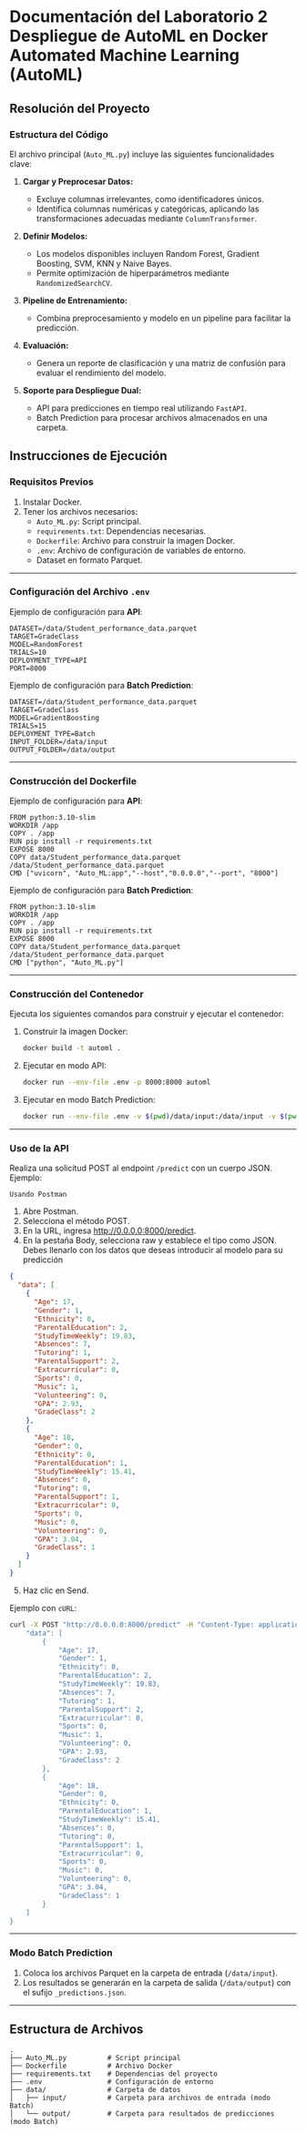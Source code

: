 # Documentación del Laboratorio 2 Despliegue de AutoML en Docker Automated Machine Learning (AutoML)


## Resolución del Proyecto

### **Estructura del Código**
El archivo principal (`Auto_ML.py`) incluye las siguientes funcionalidades clave:

1. **Cargar y Preprocesar Datos:**
    - Excluye columnas irrelevantes, como identificadores únicos.
    - Identifica columnas numéricas y categóricas, aplicando las transformaciones adecuadas mediante `ColumnTransformer`.

2. **Definir Modelos:**
    - Los modelos disponibles incluyen Random Forest, Gradient Boosting, SVM, KNN y Naive Bayes.
    - Permite optimización de hiperparámetros mediante `RandomizedSearchCV`.

3. **Pipeline de Entrenamiento:**
    - Combina preprocesamiento y modelo en un pipeline para facilitar la predicción.

4. **Evaluación:**
    - Genera un reporte de clasificación y una matriz de confusión para evaluar el rendimiento del modelo.

5. **Soporte para Despliegue Dual:**
    - API para predicciones en tiempo real utilizando `FastAPI`.
    - Batch Prediction para procesar archivos almacenados en una carpeta.


## Instrucciones de Ejecución

### **Requisitos Previos**
1. Instalar Docker.
2. Tener los archivos necesarios:
    - `Auto_ML.py`: Script principal.
    - `requirements.txt`: Dependencias necesarias.
    - `Dockerfile`: Archivo para construir la imagen Docker.
    - `.env`: Archivo de configuración de variables de entorno.
    - Dataset en formato Parquet.

---

### **Configuración del Archivo `.env`**

Ejemplo de configuración para **API**:
```env
DATASET=/data/Student_performance_data.parquet
TARGET=GradeClass
MODEL=RandomForest
TRIALS=10
DEPLOYMENT_TYPE=API
PORT=8000
```

Ejemplo de configuración para **Batch Prediction**:
```env
DATASET=/data/Student_performance_data.parquet
TARGET=GradeClass
MODEL=GradientBoosting
TRIALS=15
DEPLOYMENT_TYPE=Batch
INPUT_FOLDER=/data/input
OUTPUT_FOLDER=/data/output
```

---
### **Construcción del Dockerfile**

Ejemplo de configuración para **API**:
```
FROM python:3.10-slim
WORKDIR /app
COPY . /app
RUN pip install -r requirements.txt
EXPOSE 8000
COPY data/Student_performance_data.parquet /data/Student_performance_data.parquet
CMD ["uvicorn", "Auto_ML:app","--host","0.0.0.0","--port", "8000"]

```

Ejemplo de configuración para **Batch Prediction**:
```
FROM python:3.10-slim
WORKDIR /app
COPY . /app
RUN pip install -r requirements.txt
EXPOSE 8000
COPY data/Student_performance_data.parquet /data/Student_performance_data.parquet
CMD ["python", "Auto_ML.py"]

```

---

### **Construcción del Contenedor**

Ejecuta los siguientes comandos para construir y ejecutar el contenedor:


1. Construir la imagen Docker:
   ```bash
   docker build -t automl .
   ```

2. Ejecutar en modo API:
   ```bash
   docker run --env-file .env -p 8000:8000 automl
   ```

3. Ejecutar en modo Batch Prediction:
   ```bash
   docker run --env-file .env -v $(pwd)/data/input:/data/input -v $(pwd)/data/output:/data/output automl
   ```

---

### **Uso de la API**

Realiza una solicitud POST al endpoint `/predict` con un cuerpo JSON. Ejemplo:

`Usando Postman`
1. Abre Postman.
2. Selecciona el método POST.
3. En la URL, ingresa http://0.0.0.0:8000/predict.
4. En la pestaña Body, selecciona raw y establece el tipo como JSON. Debes llenarlo con los datos que deseas introducir al modelo para su predicción

```json
{
  "data": [
    {
      "Age": 17,
      "Gender": 1,
      "Ethnicity": 0,
      "ParentalEducation": 2,
      "StudyTimeWeekly": 19.83,
      "Absences": 7,
      "Tutoring": 1,
      "ParentalSupport": 2,
      "Extracurricular": 0,
      "Sports": 0,
      "Music": 1,
      "Volunteering": 0,
      "GPA": 2.93,
      "GradeClass": 2
    },
    {
      "Age": 18,
      "Gender": 0,
      "Ethnicity": 0,
      "ParentalEducation": 1,
      "StudyTimeWeekly": 15.41,
      "Absences": 0,
      "Tutoring": 0,
      "ParentalSupport": 1,
      "Extracurricular": 0,
      "Sports": 0,
      "Music": 0,
      "Volunteering": 0,
      "GPA": 3.04,
      "GradeClass": 1
    }
  ]
}

```
5. Haz clic en Send.

Ejemplo con `cURL`:
```bash
curl -X POST "http://0.0.0.0:8000/predict" -H "Content-Type: application/json" -d '{
    "data": [
        {
            "Age": 17,
            "Gender": 1,
            "Ethnicity": 0,
            "ParentalEducation": 2,
            "StudyTimeWeekly": 19.83,
            "Absences": 7,
            "Tutoring": 1,
            "ParentalSupport": 2,
            "Extracurricular": 0,
            "Sports": 0,
            "Music": 1,
            "Volunteering": 0,
            "GPA": 2.93,
            "GradeClass": 2
        },
        {
            "Age": 18,
            "Gender": 0,
            "Ethnicity": 0,
            "ParentalEducation": 1,
            "StudyTimeWeekly": 15.41,
            "Absences": 0,
            "Tutoring": 0,
            "ParentalSupport": 1,
            "Extracurricular": 0,
            "Sports": 0,
            "Music": 0,
            "Volunteering": 0,
            "GPA": 3.04,
            "GradeClass": 1
        }
    ]
}
```



---

### **Modo Batch Prediction**
1. Coloca los archivos Parquet en la carpeta de entrada (`/data/input`).
2. Los resultados se generarán en la carpeta de salida (`/data/output`) con el sufijo `_predictions.json`.

---

## Estructura de Archivos

```
.
├── Auto_ML.py          # Script principal
├── Dockerfile          # Archivo Docker
├── requirements.txt    # Dependencias del proyecto
├── .env                # Configuración de entorno
├── data/               # Carpeta de datos
│   ├── input/          # Carpeta para archivos de entrada (modo Batch)
│   └── output/         # Carpeta para resultados de predicciones (modo Batch)
```

